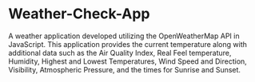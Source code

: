 # Weather-Check-App
  A weather application developed utilizing the OpenWeatherMap API in JavaScript. This application provides the current temperature along with additional data such as the Air Quality Index, Real Feel temperature, Humidity, Highest and Lowest Temperatures, Wind Speed and Direction, Visibility, Atmospheric Pressure, and the times for Sunrise and Sunset.
